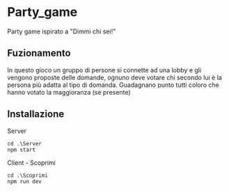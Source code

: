 # Party_game
Party game ispirato a "Dimmi chi sei!"

## Fuzionamento
In questo gioco un gruppo di persone si connette ad una lobby e gli vengono proposte delle domande, ognuno deve votare chi secondo lui è la persona più adatta al tipo di domanda. Guadagnano punto tutti coloro che hanno votato la maggioranza (se presente)

## Installazione

Server
```
cd .\Server
npm start
```

Client - Scoprimi
```
cd .\Scoprimi
npm run dev
```
